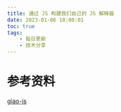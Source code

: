 ```yaml
---
title: 通过 JS 构建我们自己的 JS 解释器
date: 2023-01-06 18:00:01
toc: true
tags:
    - 每日更新
    - 技术分享
---
```



# 参考资料

[giao-js](https://segmentfault.com/a/1190000038252581re)